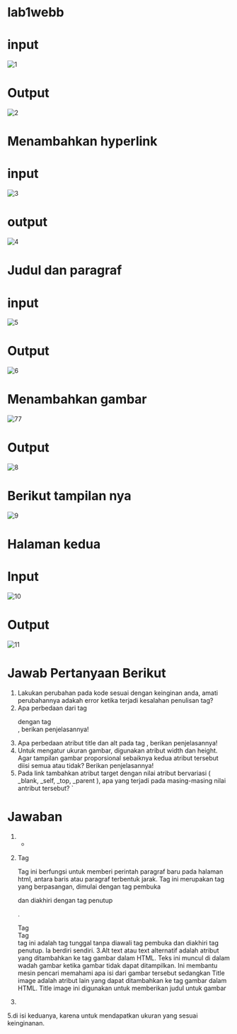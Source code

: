 # lab1webb
# input
![1](https://user-images.githubusercontent.com/56523254/112985961-185a8800-918b-11eb-9bd9-a5fe7967f223.png)
# Output
![2](https://user-images.githubusercontent.com/56523254/112986470-bcdcca00-918b-11eb-84af-67b1b73c8cbf.png)
# Menambahkan hyperlink
# input
![3](https://user-images.githubusercontent.com/56523254/112986781-24931500-918c-11eb-80e7-b33cf01fd149.png)
# output
![4](https://user-images.githubusercontent.com/56523254/112987103-8ce1f680-918c-11eb-9a43-bc70cd0bea7c.png)
# Judul dan paragraf
# input
![5](https://user-images.githubusercontent.com/56523254/112987546-0a0d6b80-918d-11eb-96b9-c1d32d7749ac.png)
# Output
![6](https://user-images.githubusercontent.com/56523254/112987784-4771f900-918d-11eb-9e80-0ca440c18a92.png)
# Menambahkan gambar
![77](https://user-images.githubusercontent.com/56523254/112988264-d67f1100-918d-11eb-9c2d-658dd011f840.png)
# Output
![8](https://user-images.githubusercontent.com/56523254/112988440-0b8b6380-918e-11eb-81d4-9cc533c5e52a.png)
# Berikut tampilan nya
![9](https://user-images.githubusercontent.com/56523254/112988843-7ccb1680-918e-11eb-9336-b935058efd1e.png)
# Halaman kedua
# Input
![10](https://user-images.githubusercontent.com/56523254/112989198-d8959f80-918e-11eb-80c3-101bfb2b57a7.png)
# Output
![11](https://user-images.githubusercontent.com/56523254/112989425-1c88a480-918f-11eb-8661-f211bfc6c56e.png)
# Jawab Pertanyaan Berikut

  1. Lakukan perubahan pada kode sesuai dengan keinginan anda, amati perubahannya adakah error ketika terjadi kesalahan penulisan tag?
  2. Apa perbedaan dari tag <p> dengan tag <br>, berikan penjelasannya!
  3. Apa perbedaan atribut title dan alt pada tag <img>, berikan penjelasannya!
  4. Untuk mengatur ukuran gambar, digunakan atribut width dan height. Agar tampilan gambar proporsional sebaiknya kedua atribut tersebut diisi semua atau tidak? Berikan penjelasannya!
  5. Pada link tambahkan atribut target dengan nilai atribut bervariasi ( _blank, _self, _top, _parent ), apa yang terjadi pada masing-masing nilai antribut tersebut?
`
  # Jawaban

  1. -
  2. Tag <p>
      Tag ini berfungsi untuk memberi perintah paragraf baru pada halaman html, antara baris atau paragraf terbentuk jarak.
      Tag ini merupakan tag yang berpasangan, dimulai dengan tag pembuka <p> dan diakhiri dengan tag penutup</p> . 
      
      Tag <br/>
      Tag <br/>  tag ini adalah tag tunggal tanpa diawali tag pembuka dan diakhiri tag penutup. Ia berdiri sendiri.
  3.Alt text atau text alternatif adalah atribut yang ditambahkan ke tag gambar dalam HTML. Teks ini muncul di dalam wadah gambar ketika gambar tidak dapat ditampilkan. Ini membantu mesin pencari memahami apa isi dari gambar tersebut sedangkan Title image adalah atribut lain yang dapat ditambahkan ke tag gambar dalam HTML. Title image ini digunakan untuk memberikan judul untuk gambar
  4.
  5.di isi keduanya, karena untuk mendapatkan ukuran yang sesuai keinginanan. 
